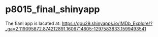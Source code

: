 # p8015_final_shinyapp

The fianl app is lacated at:  https://gou29.shinyapps.io/IMDb_Explore/?_ga=2.119095872.874212891.1606714605-1297583833.1599493541
